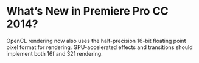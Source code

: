 <a id="gpu-effects-transitions-whats-new-in-ppro-cc2014"></a>

# What’s New in Premiere Pro CC 2014?

OpenCL rendering now also uses the half-precision 16-bit floating point pixel format for rendering. GPU-accelerated effects and transitions should implement both 16f and 32f rendering.

